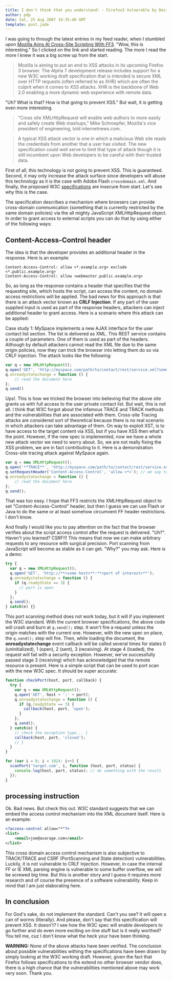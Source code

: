 ```yaml
---
title: I don't think that you understand! - Firefox3 Vulnerable by Design
author: pdp
date: Sat, 25 Aug 2007 19:35:40 GMT
template: post.jade
---
```


I was going to through the latest entries in my feed reader, when I stumbled upon [Mozilla Aims At Cross-Site Scripting With FF3](http://www.internetnews.com/security/article.php/3695731). "Wow, this is interesting." So I clicked on the link and started reading. The more I read the more I knew it was a big screw up from the start.

> Mozilla is aiming to put an end to XSS attacks in its upcoming Firefox 3 browser. The Alpha 7 development release includes support for a new W3C working draft specification that is intended is secure XML over HTTP requests (often referred to as XHR) which are often the culprit when it comes to XSS attacks. XHR is the backbone of Web 2.0 enabling a more dynamic web experience with remote data.

"Uh? What is that? How is that going to prevent XSS." But wait, it is getting even more interesting.

> "Cross site XMLHttpRequest will enable web authors to more easily and safely create Web mashups," Mike Schroepfer, Mozilla's vice president of engineering, told internetnews.com.

> A typical XSS attack vector is one in which a malicious Web site reads the credentials from another that a user has visited. The new specification could well serve to limit that type of attack though it is still incumbent upon Web developers to be careful with their trusted data.

First of all, this technology is not going to prevent XSS. This is guaranteed. Second, it may only increase the attack surface since developers will abuse this technology as it is the case with Adobe Flash `crossdomain.xml`. And finally, the proposed W3C [specifications](http://www.w3.org/TR/access-control/) are insecure from start. Let's see why this is the case.

The specification describes a mechanism where browsers can provide cross-domain communication (something that is currently restricted by the same domain policies) via the all mighty JavaScript XMLHttpRequest object. In order to grant access to external scripts you can do that by using either of the following ways:

## Content-Access-Control header

The idea is that the developer provides an additional header in the response. Here is an example:

	Content-Access-Control: allow <*.example.org> exclude <*.public.example.org>
	Content-Access-Control: allow <webmaster.public.example.org>

So, as long as the response contains a header that specifies that the requesting site, which hosts the script, can access the content, no domain access restrictions will be applied. The bad news for this approach is that there is an attack vector known as **CRLF Injection**. If any part of the user supplied input is used as part of the response headers, attackers can inject additional header to grant access. Here is a scenario where this attack can be applied:

Case study 1: MySpace implements a new AJAX interface for the user contact list section. The list is delivered as XML. This REST service contains a couple of parameters. One of them is used as part of the headers. Although by default attackers cannot read the XML file due to the same origin policies, now they can trick the browser into letting them do so via CRLF injection. The attack looks like the following:

```javascript
var q = new XMLHttpRequest();
q.open('GET', 'http://myspace.com/path/to/contact/rest/service.xml?someparam=blab%0D%0AContent-Access-Control: allow <*>');
q.onreadystatechange = function () {
	// read the document here
};
q.send()
```

Ups!. This is how we tricked the browser into believing that the above site grants us with full access to the user private contact list. But wait, this is not all. I think that W3C forgot about the infamous TRACE and TRACK methods and the vulnerabilities that are associated with them. Cross-site Tracing attacks are considered sort of theoretical because there is no real scenario in which attackers can take advantage of them. On way to exploit XST, is to have access to the target content via XSS, but if you have XSS then what's the point. However, if the new spec is implemented, now we have a whole new attack vector we need to worry about. So, we are not really fixing the XSS problem, we are in fact contributing to it. Here is a demonstration Cross-site tracing attack against MySpace again.

```javascript
var q = new XMLHttpRequest();
q.open('**TRACE**', 'http://myspace.com/path/to/contact/rest/service.xml');
q.setRequestHeader('Content-Access-Control', 'allow <*>'); // we say to the server to echo back this header
q.onreadystatechange = function () {
	// read the document here
};
q.send();
```

That was too easy. I hope that FF3 restricts the XMLHttpRequest object to set "Content-Access-Control" header, but then I guess we can use Flash or Java to do the same or at least somehow circumvent FF header restrictions. I don't know.

And finally I would like you to pay attention on the fact that the browser verifies about the script access control after the request is delivered. "Uh?". Haven't you learned? CSRF!!! This means that now we can make arbitrary requests to any resource with surgical precision. Port scanning from JavaScript will become as stable as it can get. "Why?" you may ask. Here is a demo:

```javascript
try {
  var q = new XMLHttpRequest();
  q.open('GET', 'http://**<some host>**:**<port of interest>**');
  q.onreadystatechange = function () {
    if (q.readyState == 3) {
      // port is open
    }
  };
  q.send();
} catch(e) {}
```

This port scanning method does not work today, but it will if you implement the W3C standard. With the current browser specifications, the above code will crash and burn at `q.send();` step. It won't fire a request unless the origin matches with the current one. However, with the new spec on place, the `q.send();` step will fire. Then, while loading the document, the **onreadystatechange** event callback will be called several times for states 0 (uninitialized), 1 (open), 2 (sent), 3 (receiving). At stage 4 (loaded), the request will fail with a security exception. However, we've successfully passed stage 3 (receiving) which has acknowledged that the remote resource is present. Here is a simple script that can be used to port scan with the new W3C spec. It should be super accurate:

```javascript
function checkPort(host, port, callback) {
  try {
    var q = new XMLHttpRequest();
    q.open('GET', host + ':' + port);
    q.onreadystatechange = function () {
      if (q.readyState == 3) {
        callback(host, port, 'open');
      }
    };
    q.send();
  } catch(e) {
    // check the exception type... {
    callback(host, port, 'closed');
    // }
  }
}

for (var i = 0; i < 1024: i++) {
  scanPort('target.com', i, function (host, port, status) {
    console.log(host, port, status); // do something with the result
  });
}
```

## <?access-control?> processing instruction

Ok. Bad news. But check this out. W3C standard suggests that we can embed the access control mechanism into the XML document itself. Here is an example:

```xml
<?access-control allow="*"?>
<list>
	<email>joe@avarage.com</email>
</list>
```

This cross domain access control mechanism is also subjective to TRACK/TRACE and CSRF (PortScanning and State detection) vulnerabilities. Luckily, it is not vulnerable to CRLF Injection. However, in case the internal FF or IE XML parsing engine is vulnerable to some buffer overflow, we will be screwed big time. But this is another story and I guess it requires more research and of course the presence of a software vulnerability. Keep in mind that I am just elaborating here.

## In conclusion

For God's sake, do not implement the standard. Can't you see? It will open a can of worms (literally). And please, don't say that this specification will prevent XSS. It doesn't? I see how the W3C spec will enable developers to go further and do even more exciting on-line stuff but is it really worthed? You tell me, cuz I don't know what the heck your have been thinking.

**WARNING:** None of the above attacks have been verified. The conclusion about possible vulnerabilities withing the specifications have been drawn by simply looking at the W3C working draft. However, given the fact that Firefox follows specifications to the extend no other browser vendor does, there is a high chance that the vulnerabilities mentioned above may work very soon. Thank you.
